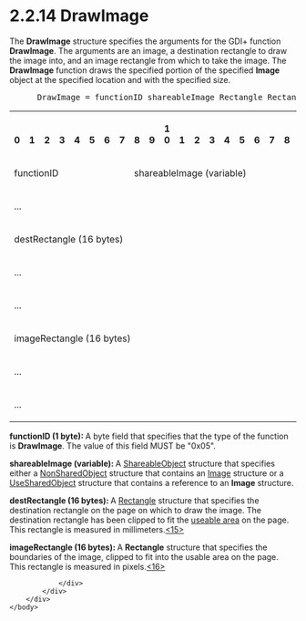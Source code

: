 <html dir="LTR" xmlns:mshelp="http://msdn.microsoft.com/mshelp" xmlns:ddue="http://ddue.schemas.microsoft.com/authoring/2003/5" xmlns:xlink="http://www.w3.org/1999/xlink" xmlns:tool="http://www.microsoft.com/tooltip">
    <head>
        <meta http-equiv="Content-Type" content="text/html; CHARSET=utf-8"></meta>
        <meta name="save" content="history"></meta>
        <title>2.2.14 DrawImage</title>
        <xml>
            <mshelp:toctitle title="2.2.14 DrawImage"></mshelp:toctitle>
            <mshelp:rltitle title="[MS-RGDI]: DrawImage"></mshelp:rltitle>
            <mshelp:keyword index="A" term="75813eb9-9e68-44bc-88de-f383d4715000"></mshelp:keyword>
            <mshelp:attr name="DCSext.ContentType" value="open specification"></mshelp:attr>
            <mshelp:attr name="AssetID" value="75813eb9-9e68-44bc-88de-f383d4715000"></mshelp:attr>
            <mshelp:attr name="TopicType" value="kbRef"></mshelp:attr>
            <mshelp:attr name="DCSext.Title" value="[MS-RGDI]: DrawImage" />
        </xml>
    </head>
    <body>
        <div id="header">
            <h1 class="heading">2.2.14 DrawImage</h1>
        </div>
        <div id="mainSection">
            <div id="mainBody">
                <div id="allHistory" class="saveHistory"></div>
                <div id="sectionSection0" class="section" name="collapseableSection">
                    

<p>The <b>DrawImage</b> structure specifies the arguments for
the GDI+ function <b>DrawImage</b>. The arguments are an image, a destination
rectangle to draw the image into, and an image rectangle from which to take the
image. The <b>DrawImage</b> function draws the specified portion of the specified
<b>Image</b> object at the specified location and with the specified size.</p>

<dl>
<dd>
<div><pre> DrawImage = functionID shareableImage Rectangle Rectangle
</pre></div>
</dd></dl>

<table>
 <tr>
  <th><p><br>0</p></th>
  <th><p><br>1</p></th>
  <th><p><br>2</p></th>
  <th><p><br>3</p></th>
  <th><p><br>4</p></th>
  <th><p><br>5</p></th>
  <th><p><br>6</p></th>
  <th><p><br>7</p></th>
  <th><p><br>8</p></th>
  <th><p><br>9</p></th>
  <th><p>1<br>0</p></th>
  <th><p><br>1</p></th>
  <th><p><br>2</p></th>
  <th><p><br>3</p></th>
  <th><p><br>4</p></th>
  <th><p><br>5</p></th>
  <th><p><br>6</p></th>
  <th><p><br>7</p></th>
  <th><p><br>8</p></th>
  <th><p><br>9</p></th>
  <th><p>2<br>0</p></th>
  <th><p><br>1</p></th>
  <th><p><br>2</p></th>
  <th><p><br>3</p></th>
  <th><p><br>4</p></th>
  <th><p><br>5</p></th>
  <th><p><br>6</p></th>
  <th><p><br>7</p></th>
  <th><p><br>8</p></th>
  <th><p><br>9</p></th>
  <th><p>3<br>0</p></th>
  <th><p><br>1</p></th>
 </tr>
 <tr>
  <td colspan="8">
  <p><span>functionID</span></p>
  </td>
  <td colspan="24">
  <p><span>shareableImage (variable)</span></p>
  </td>
 </tr>
 <tr>
  <td colspan="32">
  <p><span>...</span></p>
  </td>
 </tr>
 <tr>
  <td colspan="32">
  <p><span>destRectangle (16 bytes)</span></p>
  </td>
 </tr>
 <tr>
  <td colspan="32">
  <p><span>...</span></p>
  </td>
 </tr>
 <tr>
  <td colspan="32">
  <p><span>...</span></p>
  </td>
 </tr>
 <tr>
  <td colspan="32">
  <p><span>imageRectangle (16 bytes)</span></p>
  </td>
 </tr>
 <tr>
  <td colspan="32">
  <p><span>...</span></p>
  </td>
 </tr>
 <tr>
  <td colspan="32">
  <p><span>...</span></p>
  </td>
 </tr>
</table>

<p><b>functionID (1 byte): </b>A byte field that
specifies that the type of the function is <b>DrawImage</b>. The value of this
field MUST be &quot;0x05&quot;.</p>

<p><b>shareableImage (variable): </b>A <a href="55aa3259-66cd-4c39-9102-e056659e5a9a.md">ShareableObject</a> structure
that specifies either a <a href="dfc153fe-8b8a-4e7f-af5f-e5c6dd3ec23c.md">NonSharedObject</a>
structure that contains an <a href="b56dd4fa-9cc1-4355-9d13-cbd52f9f3b83.md">Image</a>
structure or a <a href="6778305a-bfce-465d-a67b-2e3836e466ef.md">UseSharedObject</a>
structure that contains a reference to an <b>Image</b> structure.</p>

<p><b>destRectangle (16 bytes): </b>A <a href="f5178e90-f654-4dd5-a3c8-474475c848be.md">Rectangle</a> structure that
specifies the destination rectangle on the page on which to draw the image. The
destination rectangle has been clipped to fit the <a href="557e6223-9107-4be3-9f7c-b83beb5d16fc.md#gt_bbc1126a-0947-45dd-9c73-9ca91752f994">useable area</a> on the page.
This rectangle is measured in millimeters.<a id="Appendix_A_Target_15"></a><a href="5f16d945-e8a0-4cc3-9547-1c8f3e568219.md#Appendix_A_15" aria-label="Product behavior note 15">&lt;15&gt;</a></p>

<p><b>imageRectangle (16 bytes): </b>A <b>Rectangle</b>
structure that specifies the boundaries of the image, clipped to fit into the
usable area on the page. This rectangle is measured in pixels.<a id="Appendix_A_Target_16"></a><a href="5f16d945-e8a0-4cc3-9547-1c8f3e568219.md#Appendix_A_16" aria-label="Product behavior note 16">&lt;16&gt;</a></p>


                </div>
            </div>
        </div>
    </body>
</html>